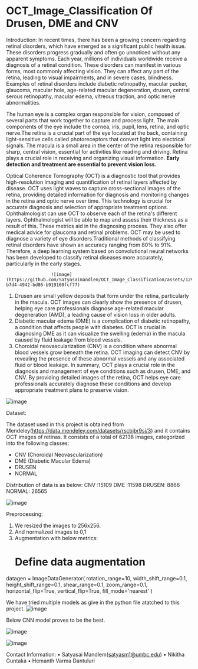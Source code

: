 # OCT_Image_Classification Of Drusen, DME and CNV

Introduction:
In recent times, there has been a growing concern regarding retinal disorders, which have emerged as a significant public health issue. These disorders progress gradually and often go unnoticed without any apparent symptoms. Each year, millions of individuals worldwide receive a diagnosis of a retinal condition. These disorders can manifest in various forms, most commonly affecting vision. They can affect any part of the retina, leading to visual impairments, and in severe cases, blindness. Examples of retinal disorders include diabetic retinopathy, macular pucker, glaucoma, macular hole, age-related macular degeneration, drusen, central serous retinopathy, macular edema, vitreous traction, and optic nerve abnormalities.

The human eye is a complex organ responsible for vision, composed of several parts that work together to capture and process light. The main components of the eye include the cornea, iris, pupil, lens, retina, and optic nerve.The retina is a crucial part of the eye located at the back, containing light-sensitive cells called photoreceptors that convert light into electrical signals. The macula is a small area in the center of the retina responsible for sharp, central vision, essential for activities like reading and driving. Retina plays a crucial role in receiving and organizing visual information. **Early detection and treatment are essential to prevent vision loss.** 

Optical Coherence Tomography (OCT) is a diagnostic tool that provides high-resolution imaging and quantification of retinal layers affected by disease. OCT uses light waves to capture cross-sectional images of the retina, providing detailed information for diagnosis and monitoring changes in the retina and optic nerve over time. This technology is crucial for accurate diagnosis and selection of appropriate treatment options. Ophthalmologist can use OCT to observe each of the retina's different layers. Ophthalmologist will be able to map and assess their thickness as a result of this. These metrics aid in the diagnosing process. They also offer medical advice for glaucoma and retinal problems. OCT may be used to diagnose a variety of eye disorders.Traditional methods of classifying retinal disorders have shown an accuracy ranging from 80% to 91%. Therefore, a deep learning system based on convolutional neural networks has been developed to classify retinal diseases more accurately, particularly in the early stages.


                     ![image](https://github.com/Satyasaimandlem/OCT_Image_Classification/assets/129209796/83cb61d2-b7d4-4942-bd86-b919160fcf77)

1. Drusen are small yellow deposits that form under the retina, particularly in the macula. OCT images can clearly show the presence of drusen, helping eye care professionals diagnose age-related macular degeneration (AMD), a leading cause of vision loss in older adults.
2. Diabetic macular edema (DME) is a complication of diabetic retinopathy, a condition that affects people with diabetes. OCT is crucial in diagnosing DME as it can visualize the swelling (edema) in the macula caused by fluid leakage from blood vessels.
3. Choroidal neovascularization (CNV) is a condition where abnormal blood vessels grow beneath the retina. OCT imaging can detect CNV by revealing the presence of these abnormal vessels and any associated fluid or blood leakage.
In summary, OCT plays a crucial role in the diagnosis and management of eye conditions such as drusen, DME, and CNV. By providing detailed images of the retina, OCT helps eye care professionals accurately diagnose these conditions and develop appropriate treatment plans to preserve vision.

![image](https://github.com/Satyasaimandlem/OCT_Image_Classification/assets/129209796/d5d22713-41ae-4b09-b7c3-e8a95a5883ff)

Dataset:

The dataset used in this project is obtained from Mendeley(https://data.mendeley.com/datasets/rscbjbr9sj/3) and it contains OCT images of retinas. It consists of a total of 62138 images, categorized into the following classes:
- CNV (Choroidal Neovascularization)
- DME (Diabetic Macular Edema)
- DRUSEN
- NORMAL

Distribution of data is as below:
CNV :15109
DME :11598
DRUSEN: 8866
NORMAL: 26565

![image](https://github.com/Satyasaimandlem/OCT_Image_Classification/assets/129209796/bdfdc494-ba14-478b-878a-d0f60077e6fb)

Preprocessing:
1. We resized the images to 256x256.
2. And normalized images to 0,1
3. Augmentation with below metrics:
   # Define data augmentation
datagen = ImageDataGenerator(
    rotation_range=10,
    width_shift_range=0.1,
    height_shift_range=0.1,
    shear_range=0.1,
    zoom_range=0.1,
    horizontal_flip=True,
    vertical_flip=True,
    fill_mode='nearest'
)



We have tried multiple models as give in the python file atatched to this project.
![image](https://github.com/Satyasaimandlem/OCT_Image_Classification/assets/129209796/8e2132f2-e8f6-4888-974f-39373bfefb76)

Below CNN model proves to be the best.

![image](https://github.com/Satyasaimandlem/OCT_Image_Classification/assets/129209796/e7ca4a24-c44c-4408-80aa-88d06e0c9441)

![image](https://github.com/Satyasaimandlem/OCT_Image_Classification/assets/129209796/29a7c08c-2221-42a7-a921-4068da6872be)




Contact Information:
•	Satyasai Mandlem(satyasm1@umbc.edu)
•	Nikitha Guntaka
•	Hemanth Varma Dantuluri



